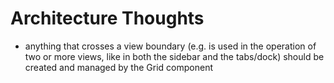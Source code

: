 # Architecture Thoughts

- anything that crosses a view boundary (e.g. is used in the operation of two or more views, like in both the sidebar and the tabs/dock) should be created and managed by the Grid component
